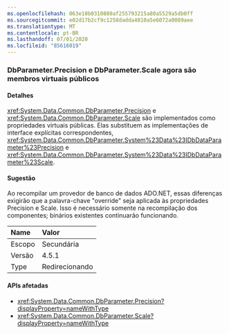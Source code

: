 ```yaml
---
ms.openlocfilehash: 063e10b0310880af255793215a80a5529a5db0ff
ms.sourcegitcommit: e02d17b2cf9c1258dadda4810a5e6072a0089aee
ms.translationtype: MT
ms.contentlocale: pt-BR
ms.lasthandoff: 07/01/2020
ms.locfileid: "85616019"
---
```

### <a name="dbparameterprecision-and-dbparameterscale-are-now-public-virtual-members"></a>DbParameter.Precision e DbParameter.Scale agora são membros virtuais públicos

#### <a name="details"></a>Detalhes

<xref:System.Data.Common.DbParameter.Precision> e <xref:System.Data.Common.DbParameter.Scale> são implementados como propriedades virtuais públicas. Elas substituem as implementações de interface explícitas correspondentes, <xref:System.Data.Common.DbParameter.System%23Data%23IDbDataParameter%23Precision> e <xref:System.Data.Common.DbParameter.System%23Data%23IDbDataParameter%23Scale>.

#### <a name="suggestion"></a>Sugestão

Ao recompilar um provedor de banco de dados ADO.NET, essas diferenças exigirão que a palavra-chave "override" seja aplicada às propriedades Precision e Scale. Isso é necessário somente na recompilação dos componentes; binários existentes continuarão funcionando.

| Name    | Valor       |
|:--------|:------------|
| Escopo   | Secundária       |
| Versão | 4.5.1       |
| Type    | Redirecionando |

#### <a name="affected-apis"></a>APIs afetadas

- <xref:System.Data.Common.DbParameter.Precision?displayProperty=nameWithType>
- <xref:System.Data.Common.DbParameter.Scale?displayProperty=nameWithType>
